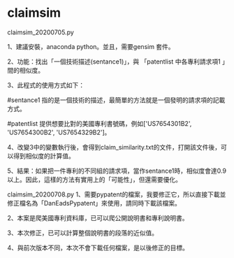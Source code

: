 # claimsim
claimsim_20200705.py

1、建議安裝，anaconda python。並且，需要gensim 套件。

2、功能：找出「一個技術描述(sentance1)」，與 「patentlist 中各專利請求項1 」間的相似度。

3、此程式的使用方式如下：

#sentance1 指的是一個技術的描述，最簡單的方法就是一個發明的請求項的記載方式。

#patentlist 提供想要比對的美國專利書號碼，例如['US7654301B2', 'US7654300B2', 'US7654329B2']。

4、改變3中的變數執行後，會得到claim_similarity.txt的文件，打開該文件後，可以得到相似度的計算值。

5、結果：如果把一件專利的不同組的請求項，當作sentance1時，相似度會達0.9以上。因此，這樣的方法有實用上的「可能性」，但還需要優化。

claimsim_20200708.py
1、需要pypatent的檔案，我要修正它，所以直接下載並修正檔名為「DanEadsPypatent」來使用，請同時下載該檔案。

2、本案是爬美國專利資料庫，已可以爬公開說明書和專利說明書。

3、本次修正，已可以計算整個說明書的段落的近似值。

4、與前次版本不同，本次不會下載任何檔案，是以後修正的目標。

